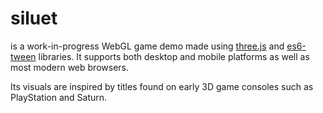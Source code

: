 # siluet
is a work-in-progress WebGL game demo made using [three.js](https://github.com/mrdoob/three.js) and [es6-tween](https://github.com/tweenjs/es6-tween) libraries. It supports both desktop and mobile platforms as well as most modern web browsers.

Its visuals are inspired by titles found on early 3D game consoles such as PlayStation and Saturn.
